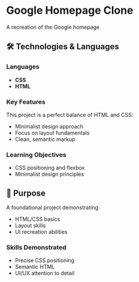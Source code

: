 # Google Homepage Clone

A recreation of the Google homepage

## 🛠️ Technologies & Languages

### Languages
- **CSS**
- **HTML**

### Key Features

This project is a perfect balance of HTML and CSS:
- Minimalist design approach
- Focus on layout fundamentals
- Clean, semantic markup

### Learning Objectives
- CSS positioning and flexbox
- Minimalist design principles

## 🎯 Purpose
A foundational project demonstrating:
- HTML/CSS basics
- Layout skills
- UI recreation abilities

### Skills Demonstrated
- Precise CSS positioning
- Semantic HTML
- UI/UX attention to detail
